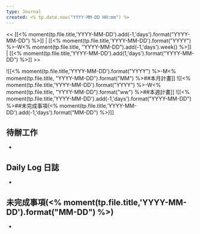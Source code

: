 ```yaml
---
type: Journal
created: <% tp.date.now("YYYY-MM-DD HH:mm") %>
---
```

<< [[<% moment(tp.file.title,'YYYY-MM-DD').add(-1,'days').format("YYYY-MM-DD") %>]] | [[<% moment(tp.file.title,'YYYY-MM-DD').format("YYYY") %>-W<% moment(tp.file.title, "YYYY-MM-DD").add(-1,'days').week() %>]] | [[<% moment(tp.file.title,'YYYY-MM-DD').add(1,'days').format("YYYY-MM-DD") %>]] >>

![[<% moment(tp.file.title,'YYYY-MM-DD').format("YYYY") %>-M<% moment(tp.file.title, "YYYY-MM-DD").format("MM") %>##本月計畫]]
![[<% moment(tp.file.title,'YYYY-MM-DD').format("YYYY") %>-W<% moment(tp.file.title, "YYYY-MM-DD").format("ww") %>##本週計畫]]
![[<% moment(tp.file.title,'YYYY-MM-DD').add(-1,'days').format("YYYY-MM-DD") %>##未完成事項(<% moment(tp.file.title,'YYYY-MM-DD').add(-1,'days').format("MM-DD") %>)]]

## 待辦工作
- 

## Daily Log 日誌
- 

## 未完成事項(<% moment(tp.file.title,'YYYY-MM-DD').format("MM-DD") %>)
- 